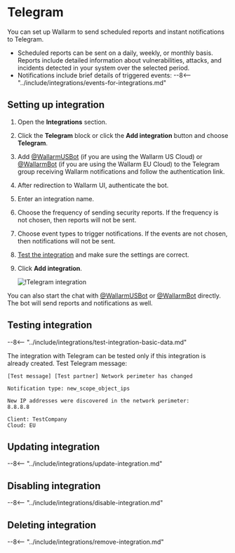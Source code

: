 # Telegram

You can set up Wallarm to send scheduled reports and instant notifications to Telegram.

* Scheduled reports can be sent on a daily, weekly, or monthly basis. Reports include detailed information about vulnerabilities, attacks, and incidents detected in your system over the selected period.
* Notifications include brief details of triggered events:
    --8<-- "../include/integrations/events-for-integrations.md"

## Setting up integration

1. Open the **Integrations** section.
2. Click the **Telegram** block or click the **Add integration** button and choose **Telegram**.
3. Add [@WallarmUSBot](https://t.me/WallarmUSBot) (if you are using the Wallarm US Cloud) or [@WallarmBot](https://t.me/WallarmBot) (if you are using the Wallarm EU Cloud) to the Telegram group receiving Wallarm notifications and follow the authentication link.
4. After redirection to Wallarm UI, authenticate the bot.
5. Enter an integration name.
6. Choose the frequency of sending security reports. If the frequency is not chosen, then reports will not be sent.
7. Choose event types to trigger notifications. If the events are not chosen, then notifications will not be sent.
8. [Test the integration](#testing-integration) and make sure the settings are correct.
9. Click **Add integration**.

    ![!Telegram integration](../../../images/user-guides/settings/integrations/add-telegram-integration.png)

You can also start the chat with [@WallarmUSBot](https://t.me/WallarmUSBot) or [@WallarmBot](https://t.me/WallarmBot) directly. The bot will send reports and notifications as well.

## Testing integration

--8<-- "../include/integrations/test-integration-basic-data.md"

The integration with Telegram can be tested only if this integration is already created. Test Telegram message:

```
[Test message] [Test partner] Network perimeter has changed

Notification type: new_scope_object_ips

New IP addresses were discovered in the network perimeter:
8.8.8.8

Client: TestCompany
Cloud: EU
```

## Updating integration

--8<-- "../include/integrations/update-integration.md"

## Disabling integration

--8<-- "../include/integrations/disable-integration.md"

## Deleting integration

--8<-- "../include/integrations/remove-integration.md"
